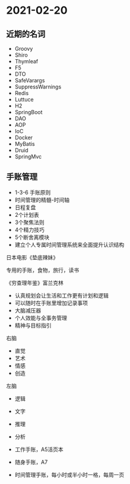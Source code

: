 # 2021-02-20

## 近期的名词

+ Groovy
+ Shiro
+ Thymleaf
+ F5
+ DTO
+ SafeVarargs
+ SuppressWarnings
+ Redis
+ Luttuce
+ H2
+ SpringBoot
+ DAO
+ AOP
+ IoC
+ Docker
+ MyBatis
+ Druid
+ SpringMvc

## 手账管理

* 1-3-6 手账原则
* 时间管理的精髓-时间轴
* 日程复盘
* 2个计划表
* 3个聚焦法则
* 4个精力技巧
* 5个断舍离模块
* 建立个人专属时间管理系统来全面提升认识结构

日本电影《垫底辣妹》  

专用的手账，食物，旅行，读书  

《穷查理年鉴》富兰克林  

+ 认真规划会让生活和工作更有计划和逻辑
+ 可以随时在手账里增加记录事项
+ 大脑减压器  
+ 个人效能与全事务管理
+ 精神与目标指引

右脑  

+ 直觉
+ 艺术
+ 情感
+ 创造

左脑  

+ 逻辑
+ 文字
+ 推理
+ 分析

+ 工作手账，A5活页本
+ 随身手账，A7
+ 时间管理手账，每小时或半小时一格，每周一页
